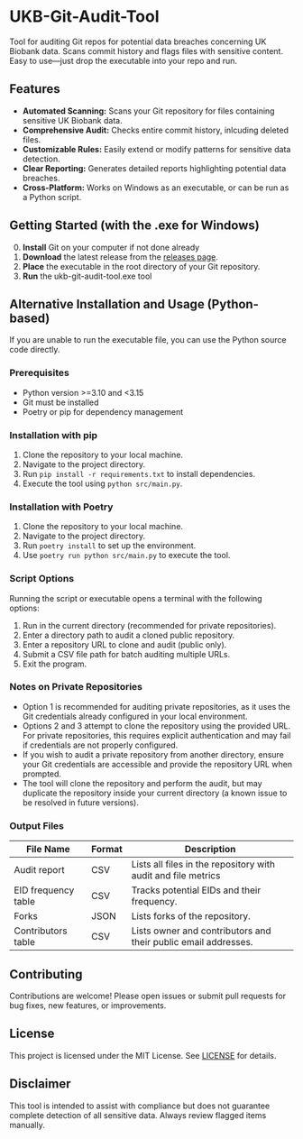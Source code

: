 # UKB-Git-Audit-Tool
Tool for auditing Git repos for potential data breaches concerning UK Biobank data. Scans commit history and flags files with sensitive content. Easy to use—just drop the executable into your repo and run.

## Features

- **Automated Scanning:** Scans your Git repository for files containing sensitive UK Biobank data.
- **Comprehensive Audit:** Checks entire commit history, inlcuding deleted files.
- **Customizable Rules:** Easily extend or modify patterns for sensitive data detection.
- **Clear Reporting:** Generates detailed reports highlighting potential data breaches.
- **Cross-Platform:** Works on Windows as an executable, or can be run as a Python script.

## Getting Started (with the .exe for Windows)

0. **Install** Git on your computer if not done already 
1. **Download** the latest release from the [releases page](https://github.com/UK-Biobank/UKB-Git-Audit-Tool/releases).
2. **Place** the executable in the root directory of your Git repository.
3. **Run** the ukb-git-audit-tool.exe tool

## Alternative Installation and Usage (Python-based)

If you are unable to run the executable file, you can use the Python source code directly.

### Prerequisites
- Python version >=3.10 and <3.15
- Git must be installed
- Poetry or pip for dependency management

### Installation with pip
1. Clone the repository to your local machine.
2. Navigate to the project directory.
3. Run `pip install -r requirements.txt` to install dependencies.
4. Execute the tool using `python src/main.py`.

### Installation with Poetry
1. Clone the repository to your local machine.
2. Navigate to the project directory.
3. Run `poetry install` to set up the environment.
4. Use `poetry run python src/main.py` to execute the tool.

### Script Options
Running the script or executable opens a terminal with the following options:
1. Run in the current directory (recommended for private repositories).
2. Enter a directory path to audit a cloned public repository.
3. Enter a repository URL to clone and audit (public only).
4. Submit a CSV file path for batch auditing multiple URLs.
5. Exit the program.

### Notes on Private Repositories
- Option 1 is recommended for auditing private repositories, as it uses the Git credentials already configured in your local environment.
- Options 2 and 3 attempt to clone the repository using the provided URL. For private repositories, this requires explicit authentication and may fail if credentials are not properly configured.
- If you wish to audit a private repository from another directory, ensure your Git credentials are accessible and provide the repository URL when prompted.
- The tool will clone the repository and perform the audit, but may duplicate the repository inside your current directory (a known issue to be resolved in future versions).

### Output Files
| File Name     | Format    | Description |
| --- | --- | --- |
| Audit report          | CSV   | Lists all files in the repository with audit and file metrics     |
| EID frequency table   | CSV   | Tracks potential EIDs and their frequency.                        |
| Forks                 | JSON  | Lists forks of the repository.                                    |
| Contributors table    | CSV   | Lists owner and contributors and their public email addresses.    |


## Contributing

Contributions are welcome! Please open issues or submit pull requests for bug fixes, new features, or improvements.

## License
This project is licensed under the MIT License. See [LICENSE](LICENSE) for details.

## Disclaimer
This tool is intended to assist with compliance but does not guarantee complete detection of all sensitive data. Always review flagged items manually.